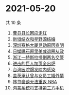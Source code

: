 # 2021-05-20

共 10 条

<!-- BEGIN -->
<!-- 最后更新时间 Thu May 20 2021 03:17:32 GMT+0800 (China Standard Time) -->

1. [曹县县长回应走红](https://www.zhihu.com/search?q=曹县)
2. [新垣结衣和星野源结婚](https://www.zhihu.com/search?q=新垣结衣结婚)
3. [深圳赛格大厦晃动原因查明](https://www.zhihu.com/search?q=赛格大厦)
4. [日媒曝石原里美或退圈从政](https://www.zhihu.com/search?q=石原里美)
5. [浙江一特斯拉撞倒两名交警](https://www.zhihu.com/search?q=特斯拉)
6. [进击的巨人加页全出炉](https://www.zhihu.com/search?q=进击的巨人)
7. [台湾医院爆发院内感染](https://www.zhihu.com/search?q=台湾疫情)
8. [盖茨承认曾与女员工婚外情](https://www.zhihu.com/search?q=比尔盖茨)
9. [林书豪谈无法重返 NBA](https://www.zhihu.com/search?q=林书豪)
10. [鸿蒙系统将支持第三方手机](https://www.zhihu.com/search?q=鸿蒙系统)

<!-- END -->
